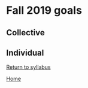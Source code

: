 # Fall 2019 goals

## Collective

## Individual

[Return to syllabus](/syllabus.md)

[Home](/README.md)
